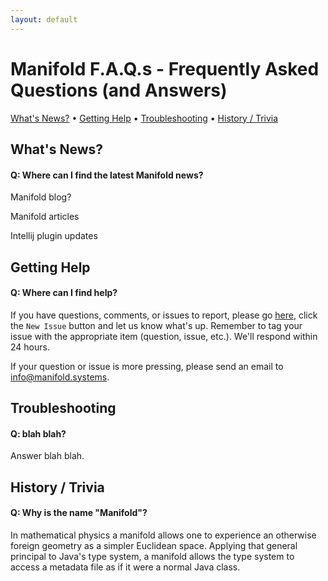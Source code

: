 ```yaml
---
layout: default
---
```


# Manifold F.A.Q.s - Frequently Asked Questions (and Answers)

[What's News?](#whats-news) • 
[Getting Help](#getting-help) • 
[Troubleshooting](#troubleshooting) •
[History / Trivia](#history--trivia)



## What's News?

#### Q: Where can I find the latest Manifold news?

Manifold blog?

Manifold articles

Intellij plugin updates


## Getting Help

#### Q: Where can I find help?

If you have questions, comments, or issues to report, please go [here](https://github.com/manifold-systems/manifold/issues), click
the `New Issue` button and let us know what's up.  Remember to tag your issue with the appropriate item (question, issue, etc.). 
We'll respond within 24 hours.

If your question or issue is more pressing, please send an email to [info@manifold.systems](mailto:info@manifold.systems).

## Troubleshooting

#### Q: blah blah?

Answer blah blah.

## History / Trivia

#### Q: Why is the name "Manifold"?

In mathematical physics a manifold allows one to experience an otherwise foreign
geometry as a simpler Euclidean space.  Applying that general principal to Java's
type system, a manifold allows the type system to access a metadata file as if
it were a normal Java class.  